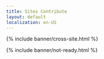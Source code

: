 ```yaml
---
title: Sites Contribute
layout: default
localization: en-US
---
```


{% include banner/cross-site.html %}

{% include banner/not-ready.html %}
